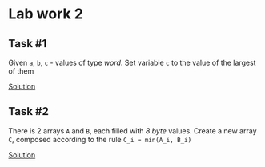 # Lab work 2

## Task #1

Given ```a```, ```b```, ```c``` - values of type _word_. Set variable ```c``` to the value of the largest of them

[Solution](./1.ASM)

## Task #2

There is 2 arrays ```A``` and ```B```, each filled with _8 byte_ values. Create a new array ```C```, composed according to the rule ```C_i = min(A_i, B_i)```

[Solution](./2.ASM)